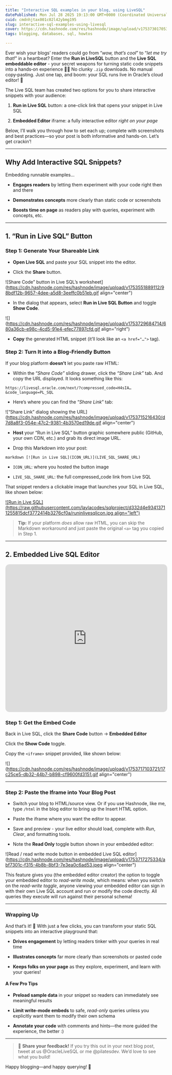 ```yaml
---
title: "Interactive SQL examples in your blog, using LiveSQL"
datePublished: Mon Jul 28 2025 19:13:00 GMT+0000 (Coordinated Universal Time)
cuid: cmdnhjtax001c02l42ybmg195
slug: interactive-sql-examples-using-livesql
cover: https://cdn.hashnode.com/res/hashnode/image/upload/v1753730170534/4f4ef534-b9ef-4167-9884-5e6a95aba7c2.jpeg
tags: blogging, databases, sql, howtos

---
```


Ever wish your blogs’ readers could go from “*wow, that’s cool*” to “*let me try that!*” in a heartbeat? Enter the **Run in LiveSQL** button and the **Live SQL embeddable editor** - your secret weapons for turning static code snippets into a hands‑on experience 🤙🏽 No clunky `.zip` downloads. No manual copy‑pasting. Just one tap, and boom: your SQL runs live in Oracle’s cloud editor! 🤗

The Live SQL team has created two options for you to share interactive snippets with your audience:

1. **Run in Live SQL** button: a one-click link that opens your snippet in Live SQL
    
2. **Embedded Editor** iframe: a fully interactive editor *right on your page*
    

Below, I’ll walk you through how to set each up; complete with screenshots and best practices—so your post is both informative and hands-on. Let’s get crackin’!

---

## Why Add Interactive SQL Snippets?

Embedding runnable examples…

* **Engages readers** by letting them experiment with your code right then and there
    
* **Demonstrates concepts** more clearly than static code or screenshots
    
* **Boosts time on page** as readers play with queries, experiment with concepts, etc.
    

---

## 1\. “Run in Live SQL” Button

### Step 1: Generate Your Shareable Link

* **Open Live SQL** and paste your SQL snippet into the editor.
    
* Click the **Share** button.
    

![Share Code” button in Live SQL’s worksheet](https://cdn.hashnode.com/res/hashnode/image/upload/v1753551889112/98bdf12b-9657-4dee-a5d8-3eeffc0b51eb.gif align="center")

* In the dialog that appears, select **Run in Live SQL Button** and toggle **Show Code**.
    

![](https://cdn.hashnode.com/res/hashnode/image/upload/v1753729684714/680a36cb-e98c-4cd5-91e4-efec77897cfd.gif align="right")

* **Copy** the generated HTML snippet (it’ll look like an `<a href="…">` tag).
    

### Step 2: Turn It into a Blog-Friendly Button

If your blog platform **doesn’t** let you paste raw HTML:

* Within the “*Share Code”* sliding drawer, click the *“Share Link”* tab. And copy the URL displayed. It looks something like this:
    

```plaintext
https://livesql.oracle.com/next/?compressed_code=H4sIA…&code_language=PL_SQL
```

* Here’s where you can find the “*Share Link*” tab:
    

![“Share Link” dialog showing the URL](https://cdn.hashnode.com/res/hashnode/image/upload/v1753715216430/d7d8a8f3-054e-47c2-9381-4b3570ed19de.gif align="center")

* **Host** your “Run in Live SQL” button graphic somewhere public (GitHub, your own CDN, etc.) and grab its direct image URL.
    
* Drop this Markdown into your post:
    

```plaintext
markdown [![Run in Live SQL](ICON_URL)](LIVE_SQL_SHARE_URL)
```

* `ICON_URL`: where you hosted the button image
    
* `LIVE_SQL_SHARE_URL`: the full compressed\_code link from Live SQL
    

That snippet renders a clickable image that launches your SQL in Live SQL, like shown below:

[![Run in Live SQL](https://raw.githubusercontent.com/laylacodes/sqlproject/d332d4e93413711255815dcf3772414b3276cf0a/runinlivesqlicon.jpg align="left")](https://livesql.oracle.com/next/?compressed_code=%E2%80%A6)

> **Tip:** If your platform *does* allow raw HTML, you can skip the Markdown workaround and just paste the original `<a>` tag you copied in Step 1.

---

## 2\. Embedded Live SQL Editor

<iframe id="live-sql-embedded" src="https://livesql.oracle.com/next/embedded/?layout=vertical&compressed_code=H4sIAAAAAAAAE03KoQrDMBAGYJ%252Bn%252BF02WMyYapkIyZUUkh7kzkSFQufquom9fW0%252F%252FfmsVCEkMvMCIcWSpUev1CeuxSvesK215kpxMdrRCGUKCuUekq%252B3439s6%252FfzuC6k9HwNZR5E7N0AU%252BWC7bfuo3GOOJz3Hq2ddQAAAA%253D%253D&code_language=PL_SQL&code_format=false" height="460px" width="100%" style="width:100%;border:1px solid #e0e0e0;border-radius:12px;overflow:hidden">Live SQL Embedded Playground</iframe>

### Step 1: Get the Embed Code

Back in Live SQL, click the **Share Code** button → **Embedded Editor**

Click the **Show Code** toggle.

Copy the `<iframe>` snippet provided, like shown below:

![](https://cdn.hashnode.com/res/hashnode/image/upload/v1753717103721/17c25ce5-db32-44b7-b898-cf9600fd3151.gif align="center")

---

### Step 2: Paste the Iframe into Your Blog Post

* Switch your blog to HTML/source view. Or if you use Hashnode, like me, type `/html` in the blog editor to bring up the Insert HTML option.
    
* Paste the iframe where you want the editor to appear.
    
* Save and preview - your live editor should load, complete with *Run*, *Clear*, and formatting tools.
    
* Note the **Read Only** toggle button shown in your embedded editor:
    

![Read / read write mode button in embedded Live SQL editor](https://cdn.hashnode.com/res/hashnode/image/upload/v1753717275334/abf7301c-f315-4b8b-8bf3-7e3ea0c6ad53.jpeg align="center")

This feature gives you (the embedded editor creator) the option to toggle your embedded editor to *read-write mode*, which means: when you switch on the *read-write toggle*, anyone viewing your embedded editor can sign in with their own Live SQL account and run or modify the code directly. All queries they execute will run against their personal schema!

---

### Wrapping Up

And that’s it! 🎉 With just a few clicks, you can transform your static SQL snippets into an interactive playground that:

* **Drives engagement** by letting readers tinker with your queries in real time
    
* **Illustrates concepts** far more clearly than screenshots or pasted code
    
* **Keeps folks on your page** as they explore, experiment, and learn with your queries!
    

#### A Few Pro Tips

* **Preload sample data** in your snippet so readers can immediately see meaningful results
    
* **Limit write-mode embeds** to safe, *read-only* queries unless you explicitly want them to modify their own schema
    
* **Annotate your code** with comments and hints—the more guided the experience, the better :)
    

---

> 🔗 **Share your feedback!** If you try this out in your next blog post, tweet at us @OracleLiveSQL or me @pilatesdev. We’d love to see what you build!

Happy blogging—and happy querying! 🚀